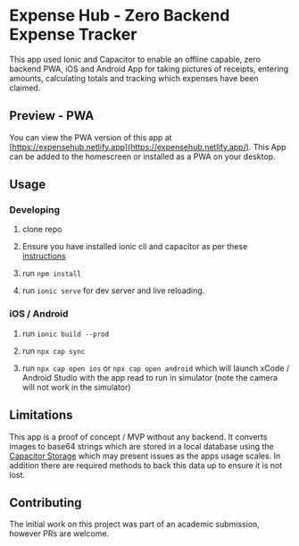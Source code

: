 # Expense Hub - Zero Backend Expense Tracker

This app used Ionic and Capacitor to enable an offline capable, zero backend PWA, iOS and Android App for taking pictures of receipts, entering amounts, calculating totals and tracking which expenses have been claimed. 

## Preview - PWA

You can view the PWA version of this app at [https://expensehub.netlify.app](https://expensehub.netlify.app/). This App can be added to the homescreen or installed as a PWA on your desktop. 

## Usage

### Developing
1. clone repo

2. Ensure you have installed ionic cli and capacitor as per these [instructions](https://ionicframework.com/docs/intro/cli)  

3. run `npm install`

4. run `ionic serve` for dev server and live reloading.

### iOS / Android
1. run `ionic build --prod`

2. run `npx cap sync`

3. run `npx cap open ios` or `npx cap open android` which will launch xCode / Android Studio with the app read to run in simulator (note the camera will not work in the simulator)

## Limitations

This app is a proof of concept / MVP without any backend. It converts images to base64 strings which are stored in a local database using the [Capacitor Storage](https://capacitorjs.com/docs/apis/storage) which may present issues as the apps usage scales. In addition there are required methods to back this data up to ensure it is not lost. 

## Contributing

The initial work on this project was part of an academic submission, however PRs are welcome.
